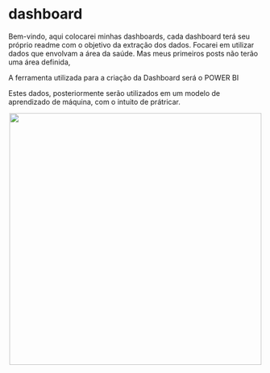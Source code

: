 # dashboard
Bem-vindo, aqui colocarei minhas dashboards, cada dashboard terá seu próprio readme com o objetivo da extração dos dados. Focarei em utilizar dados que envolvam a área da saúde. Mas meus primeiros posts não terão uma área definida,

A ferramenta utilizada para a criação da Dashboard será o POWER BI

Estes dados, posteriormente serão utilizados em um modelo de aprendizado de máquina, com o intuito de prátricar.

<div align="center">
<img src="![power-BI](https://user-images.githubusercontent.com/87787728/159990215-135bbac4-0508-4b41-a9c7-ed1bcfa7e272.png)" width="500px" />
</div>
